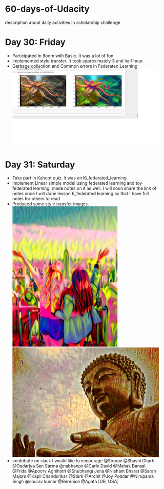 # 60-days-of-Udacity
description about daily activities in scholarship challenge

# Day 30: Friday
* Participated in Boom with Basic. It was a lot of fun
* Implemented style transfer. It took approximately 3 and half hour.
* Garbage collection and Common errors in Federated Learning
![style transfer](https://github.com/JauraSeerat/60-days-of-Udacity/blob/master/st.png)

# Day 31: Saturday 
* Take part in Kahoot quiz. It was on l6_federated_learning
* Implement Linear simple model using federated learning and toy federated learning. made notes on it as well. I will soon share the link of notes once I will done lesson 6_federated learning so that I have full notes for others to read
* Produced some style transfer images.
![style transfer](https://github.com/JauraSeerat/60-days-of-Udacity/blob/master/stimg_1.png)
![style transfer](https://github.com/JauraSeerat/60-days-of-Udacity/blob/master/stimg_2.png)
* contribute on slack
I would like to encourage @Sourav @Shashi Gharti @Oudarjya Sen Sarma @nabhanpv @Carlo David @Mahak Bansal @Frida @Apoorv Agnihotri @Shubhangi Jena @Nishant Bharat @Sarah Majors @Kapil Chandorikar @Stark @Archit @Joy Poddar @Nirupama Singh @sourav kumar @Berenice @Agata [OR, USA] 
